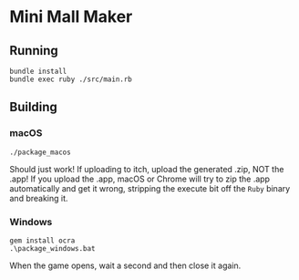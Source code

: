 # Mini Mall Maker

## Running

```
bundle install
bundle exec ruby ./src/main.rb
```

## Building

### macOS

```
./package_macos
```

Should just work! If uploading to itch, upload the generated .zip, NOT the .app! If you upload the
.app, macOS or Chrome will try to zip the .app automatically and get it wrong, stripping the
execute bit off the `Ruby` binary and breaking it.

### Windows

```
gem install ocra
.\package_windows.bat
```

When the game opens, wait a second and then close it again.
